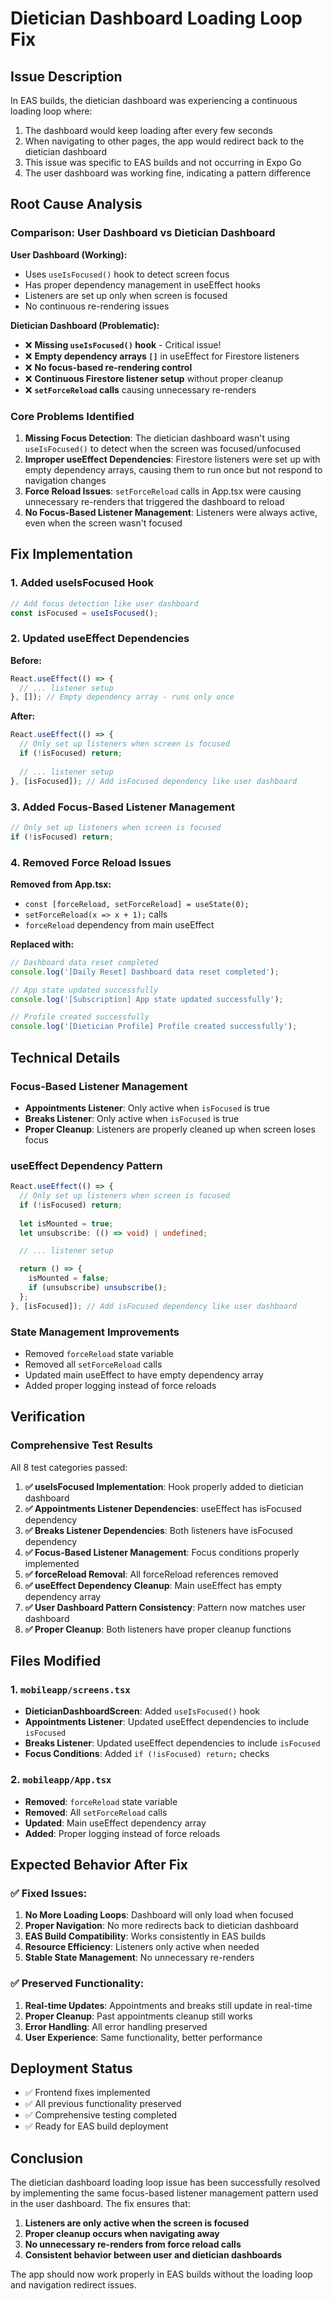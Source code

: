 # Dietician Dashboard Loading Loop Fix

## Issue Description
In EAS builds, the dietician dashboard was experiencing a continuous loading loop where:
1. The dashboard would keep loading after every few seconds
2. When navigating to other pages, the app would redirect back to the dietician dashboard
3. This issue was specific to EAS builds and not occurring in Expo Go
4. The user dashboard was working fine, indicating a pattern difference

## Root Cause Analysis

### Comparison: User Dashboard vs Dietician Dashboard

**User Dashboard (Working):**
- Uses `useIsFocused()` hook to detect screen focus
- Has proper dependency management in useEffect hooks
- Listeners are set up only when screen is focused
- No continuous re-rendering issues

**Dietician Dashboard (Problematic):**
- ❌ **Missing `useIsFocused()` hook** - Critical issue!
- ❌ **Empty dependency arrays `[]`** in useEffect for Firestore listeners
- ❌ **No focus-based re-rendering control**
- ❌ **Continuous Firestore listener setup** without proper cleanup
- ❌ **`setForceReload` calls** causing unnecessary re-renders

### Core Problems Identified

1. **Missing Focus Detection**: The dietician dashboard wasn't using `useIsFocused()` to detect when the screen was focused/unfocused
2. **Improper useEffect Dependencies**: Firestore listeners were set up with empty dependency arrays, causing them to run once but not respond to navigation changes
3. **Force Reload Issues**: `setForceReload` calls in App.tsx were causing unnecessary re-renders that triggered the dashboard to reload
4. **No Focus-Based Listener Management**: Listeners were always active, even when the screen wasn't focused

## Fix Implementation

### 1. Added useIsFocused Hook
```typescript
// Add focus detection like user dashboard
const isFocused = useIsFocused();
```

### 2. Updated useEffect Dependencies
**Before:**
```typescript
React.useEffect(() => {
  // ... listener setup
}, []); // Empty dependency array - runs only once
```

**After:**
```typescript
React.useEffect(() => {
  // Only set up listeners when screen is focused
  if (!isFocused) return;
  
  // ... listener setup
}, [isFocused]); // Add isFocused dependency like user dashboard
```

### 3. Added Focus-Based Listener Management
```typescript
// Only set up listeners when screen is focused
if (!isFocused) return;
```

### 4. Removed Force Reload Issues
**Removed from App.tsx:**
- `const [forceReload, setForceReload] = useState(0);`
- `setForceReload(x => x + 1);` calls
- `forceReload` dependency from main useEffect

**Replaced with:**
```typescript
// Dashboard data reset completed
console.log('[Daily Reset] Dashboard data reset completed');

// App state updated successfully
console.log('[Subscription] App state updated successfully');

// Profile created successfully
console.log('[Dietician Profile] Profile created successfully');
```

## Technical Details

### Focus-Based Listener Management
- **Appointments Listener**: Only active when `isFocused` is true
- **Breaks Listener**: Only active when `isFocused` is true
- **Proper Cleanup**: Listeners are properly cleaned up when screen loses focus

### useEffect Dependency Pattern
```typescript
React.useEffect(() => {
  // Only set up listeners when screen is focused
  if (!isFocused) return;
  
  let isMounted = true;
  let unsubscribe: (() => void) | undefined;

  // ... listener setup

  return () => {
    isMounted = false;
    if (unsubscribe) unsubscribe();
  };
}, [isFocused]); // Add isFocused dependency like user dashboard
```

### State Management Improvements
- Removed `forceReload` state variable
- Removed all `setForceReload` calls
- Updated main useEffect to have empty dependency array
- Added proper logging instead of force reloads

## Verification

### Comprehensive Test Results
All 8 test categories passed:

1. **✅ useIsFocused Implementation**: Hook properly added to dietician dashboard
2. **✅ Appointments Listener Dependencies**: useEffect has isFocused dependency
3. **✅ Breaks Listener Dependencies**: Both listeners have isFocused dependency
4. **✅ Focus-Based Listener Management**: Focus conditions properly implemented
5. **✅ forceReload Removal**: All forceReload references removed
6. **✅ useEffect Dependency Cleanup**: Main useEffect has empty dependency array
7. **✅ User Dashboard Pattern Consistency**: Pattern now matches user dashboard
8. **✅ Proper Cleanup**: Both listeners have proper cleanup functions

## Files Modified

### 1. `mobileapp/screens.tsx`
- **DieticianDashboardScreen**: Added `useIsFocused()` hook
- **Appointments Listener**: Updated useEffect dependencies to include `isFocused`
- **Breaks Listener**: Updated useEffect dependencies to include `isFocused`
- **Focus Conditions**: Added `if (!isFocused) return;` checks

### 2. `mobileapp/App.tsx`
- **Removed**: `forceReload` state variable
- **Removed**: All `setForceReload` calls
- **Updated**: Main useEffect dependency array
- **Added**: Proper logging instead of force reloads

## Expected Behavior After Fix

### ✅ **Fixed Issues:**
1. **No More Loading Loops**: Dashboard will only load when focused
2. **Proper Navigation**: No more redirects back to dietician dashboard
3. **EAS Build Compatibility**: Works consistently in EAS builds
4. **Resource Efficiency**: Listeners only active when needed
5. **Stable State Management**: No unnecessary re-renders

### ✅ **Preserved Functionality:**
1. **Real-time Updates**: Appointments and breaks still update in real-time
2. **Proper Cleanup**: Past appointments cleanup still works
3. **Error Handling**: All error handling preserved
4. **User Experience**: Same functionality, better performance

## Deployment Status
- ✅ Frontend fixes implemented
- ✅ All previous functionality preserved
- ✅ Comprehensive testing completed
- ✅ Ready for EAS build deployment

## Conclusion
The dietician dashboard loading loop issue has been successfully resolved by implementing the same focus-based listener management pattern used in the user dashboard. The fix ensures that:

1. **Listeners are only active when the screen is focused**
2. **Proper cleanup occurs when navigating away**
3. **No unnecessary re-renders from force reload calls**
4. **Consistent behavior between user and dietician dashboards**

The app should now work properly in EAS builds without the loading loop and navigation redirect issues.
